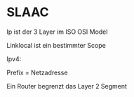 # SLAAC

Ip ist der 3 Layer im ISO OSI Model

Linklocal ist ein bestimmter Scope

Ipv4:

Prefix = Netzadresse

Ein Router begrenzt das Layer 2 Segment 
